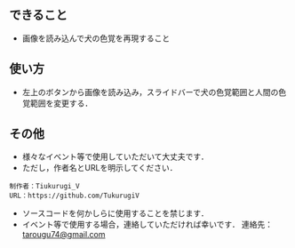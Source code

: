## できること
- 画像を読み込んで犬の色覚を再現すること
## 使い方
- 左上のボタンから画像を読み込み，スライドバーで犬の色覚範囲と人間の色覚範囲を変更する．
## その他
- 様々なイベント等で使用していただいて大丈夫です．
- ただし，作者名とURLを明示してください．
```
制作者：Tiukurugi_V
URL：https://github.com/TukurugiV
```
- ソースコードを何かしらに使用することを禁じます．
- イベント等で使用する場合，連絡していただければ幸いです．
連絡先：tarougu74@gmail.com
